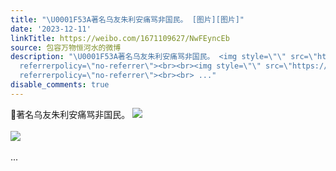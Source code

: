 ```yaml
---
title: "\U0001F53A著名乌友朱利安痛骂非国民。 [图片][图片]"
date: '2023-12-11'
linkTitle: https://weibo.com/1671109627/NwFEyncEb
source: 包容万物恒河水的微博
description: "\U0001F53A著名乌友朱利安痛骂非国民。 <img style=\"\" src=\"https://tvax4.sinaimg.cn/large/639b1bfbly1hkq54j9conj20f00am78q.jpg\"
  referrerpolicy=\"no-referrer\"><br><br><img style=\"\" src=\"https://tvax4.sinaimg.cn/large/639b1bfbly1hkq54cna33j20xu0taasi.jpg\"
  referrerpolicy=\"no-referrer\"><br><br> ..."
disable_comments: true
---
```

🔺著名乌友朱利安痛骂非国民。 <img style="" src="https://tvax4.sinaimg.cn/large/639b1bfbly1hkq54j9conj20f00am78q.jpg" referrerpolicy="no-referrer"><br><br><img style="" src="https://tvax4.sinaimg.cn/large/639b1bfbly1hkq54cna33j20xu0taasi.jpg" referrerpolicy="no-referrer"><br><br> ...